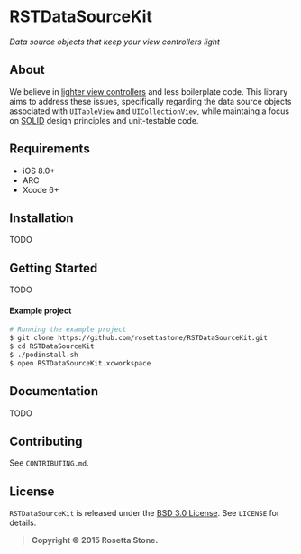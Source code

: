 # RSTDataSourceKit
*Data source objects that keep your view controllers light*

## About

We believe in [lighter view controllers](http://www.objc.io/issue-1/) and less boilerplate code. This library aims to address these issues, specifically regarding the data source objects associated with `UITableView` and `UICollectionView`, while maintaing a focus on [SOLID](http://en.wikipedia.org/wiki/SOLID_(object-oriented_design)) design principles and unit-testable code.

## Requirements

* iOS 8.0+
* ARC
* Xcode 6+

## Installation

TODO

## Getting Started

TODO

#### Example project

````bash
# Running the example project
$ git clone https://github.com/rosettastone/RSTDataSourceKit.git
$ cd RSTDataSourceKit
$ ./podinstall.sh
$ open RSTDataSourceKit.xcworkspace
````

## Documentation

TODO

## Contributing

See `CONTRIBUTING.md`.

## License

`RSTDataSourceKit` is released under the [BSD 3.0 License][bsdLink]. See `LICENSE` for details.

>**Copyright &copy; 2015 Rosetta Stone.**

[bsdLink]:http://opensource.org/licenses/BSD-3-Clause

